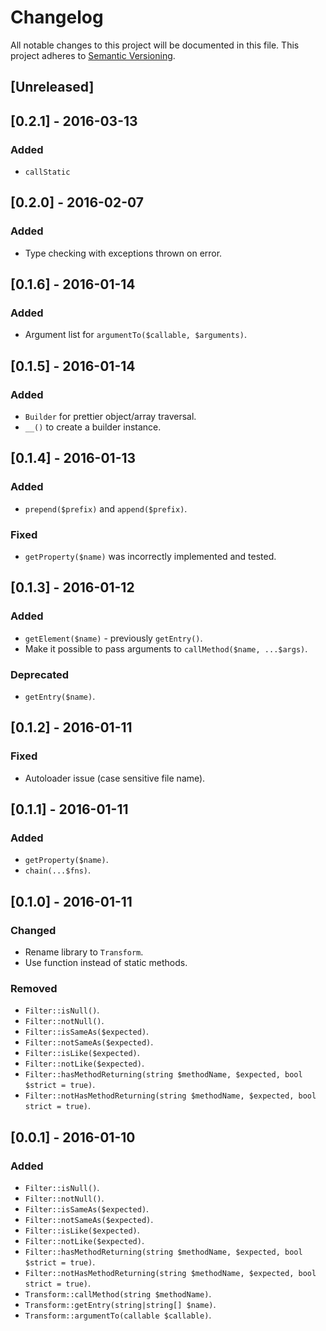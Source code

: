 # Changelog
All notable changes to this project will be documented in this file.
This project adheres to [Semantic Versioning](http://semver.org/).<Paste>

## [Unreleased]

## [0.2.1] - 2016-03-13
### Added
- `callStatic`

## [0.2.0] - 2016-02-07
### Added
- Type checking with exceptions thrown on error.

## [0.1.6] - 2016-01-14
### Added
- Argument list for `argumentTo($callable, $arguments)`.

## [0.1.5] - 2016-01-14
### Added
- `Builder` for prettier object/array traversal.
- `__()` to create a builder instance.

## [0.1.4] - 2016-01-13
### Added
- `prepend($prefix)` and `append($prefix)`.

### Fixed
- `getProperty($name)` was incorrectly implemented and tested.

## [0.1.3] - 2016-01-12
### Added
- `getElement($name)` - previously `getEntry()`.
- Make it possible to pass arguments to `callMethod($name, ...$args)`.

### Deprecated
- `getEntry($name)`.

## [0.1.2] - 2016-01-11
### Fixed
- Autoloader issue (case sensitive file name).

## [0.1.1] - 2016-01-11
### Added
- `getProperty($name)`.
- `chain(...$fns)`.

## [0.1.0] - 2016-01-11
### Changed
- Rename library to `Transform`.
- Use function instead of static methods.

### Removed
- `Filter::isNull()`.
- `Filter::notNull()`.
- `Filter::isSameAs($expected)`.
- `Filter::notSameAs($expected)`.
- `Filter::isLike($expected)`.
- `Filter::notLike($expected)`.
- `Filter::hasMethodReturning(string $methodName, $expected, bool $strict = true)`.
- `Filter::notHasMethodReturning(string $methodName, $expected, bool strict = true)`.

## [0.0.1] - 2016-01-10
### Added
- `Filter::isNull()`.
- `Filter::notNull()`.
- `Filter::isSameAs($expected)`.
- `Filter::notSameAs($expected)`.
- `Filter::isLike($expected)`.
- `Filter::notLike($expected)`.
- `Filter::hasMethodReturning(string $methodName, $expected, bool $strict = true)`.
- `Filter::notHasMethodReturning(string $methodName, $expected, bool strict = true)`.
- `Transform::callMethod(string $methodName)`.
- `Transform::getEntry(string|string[] $name)`.
- `Transform::argumentTo(callable $callable)`.
